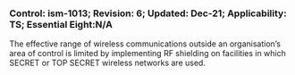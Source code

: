 ### Control: ism-1013; Revision: 6; Updated: Dec-21; Applicability: TS; Essential Eight:N/A
<p>The effective range of wireless communications outside an organisation’s area of control is limited by implementing RF shielding on facilities in which SECRET or TOP SECRET wireless networks are used.</p>